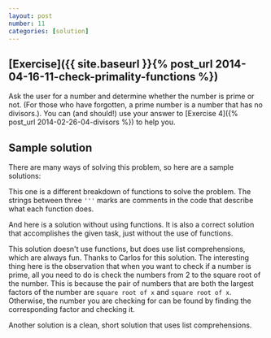 ```yaml
---
layout: post
number: 11
categories: [solution]
---
```


## [Exercise]({{ site.baseurl }}{% post_url 2014-04-16-11-check-primality-functions %})

Ask the user for a number and determine whether the number is prime or not. (For those who have forgotten, a prime number is a number that has no divisors.). You can (and should!) use your answer to [Exercise 4]({% post_url 2014-02-26-04-divisors %}) to help you. 

## Sample solution

There are many ways of solving this problem, so here are a sample solutions:

This one is a different breakdown of functions to solve the problem. The strings between three `'''` marks are comments in the code that describe what each function does.

<script src="https://gist.github.com/JamieMacIver/11196563.js"></script>

And here is a solution without using functions. It is also a correct solution that accomplishes the given task, just without the use of functions. 

<script src="https://gist.github.com/evamvid/4ada99be543f08280fb0.js"></script>

This solution doesn't use functions, but does use list comprehensions, which are always fun. Thanks to Carlos for this solution. The interesting thing here is the observation that when you want to check if a number is prime, all you need to do is check the numbers from 2 to the square root of the number. This is because the pair of numbers that are both the largest factors of the number are `square root of x` and `square root of x`. Otherwise, the number you are checking for can be found by finding the corresponding factor and checking it. 

<script src="https://gist.github.com/cescapa/c655e8e0c1558660150f.js"></script>

Another solution is a clean, short solution that uses list comprehensions. 

<script src="https://gist.github.com/anonymous/34620e5c9feeec8824df.js"></script>

